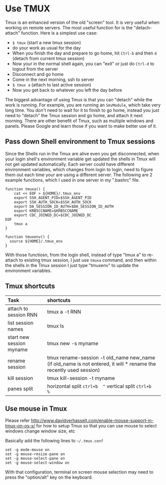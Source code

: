# Use TMUX

Tmux is an enhanced version of the old "screen" tool. It is very useful when working on remote servers.
The most useful function for is the "detach-attach" function. Here is a simplest use case:
* `$ tmux`  (start a new tmux session)
* do your work as usual for the day
* When you finish the day and prepare to go home, hit `Ctrl-b` and then `d` (detach from current tmux session)
* Now your in the normal shell again, you can "exit" or just do `Ctrl-d` to logout from the server
* Disconnect and go home
* Come in the next morning, ssh to server
* `$ tmux a` (attach to last active session)
* Now you get back to whatever you left the day before

The biggest advantage of using Tmux is that you can "detach" while the work is running. For example, you are  running an `SmvModule`, which take very long time. You don't need to wait for it to finish to go home, instead you just need to "detach" the Tmux session and go home, and attach it next morning.
There are other benefit of Tmux, such as multiple windows and panels. Please Google and learn those if you want to make better use of it.

## Pass down Shell environment to Tmux sessions
Since the Shells run in the Tmux are alive even you get disconnected, when your login shell's environment variable get updated the shells in Tmux will not get updated automatically. Each server could have different environment variables, which changes from login to login, need to figure them out each time your are using a different server. The following are 2 example functions, which I used in one server in my ".bashrc" file.

```shell
function tmuxa() {
    cat << EOF > ${HOME}/.tmux_env
    export SSH_AGENT_PID=$SSH_AGENT_PID
    export SSH_AUTH_SOCK=$SSH_AUTH_SOCK
    export DA_SESSION_ID_AUTH=$DA_SESSION_ID_AUTH
    export KRB5CCNAME=$KRB5CCNAME
    export CDC_JOINED_DC=$CDC_JOINED_DC
EOF
    tmux a
}

function tmuxenv() {
  source ${HOME}/.tmux_env
}
```

With those functiosn, from the login shell, instead of type "tmux a" to re-attach to existing tmux session, I just use `tmuxa` command, and then within the shells in the Tmux session I just type "tmuxenv" to update the environment variables.

## Tmux shortcuts

|Task|shortcuts|
|:---|:---|
| attach to session RNN| tmux a -t RNN|
| list session names| tmux ls|
| start new session myname| tmux new -s myname|
| rename session | tmux rename-session -t old_name new_name   (if old_name is not entered, it will * rename the recently used session)|
| kill session | tmux kill-session -t myname|
| panes split | horizontal split `ctrl+b  "` vertical split `ctrl+b  %`|

## Use mouse in Tmux
Please refer http://www.davidverhasselt.com/enable-mouse-support-in-tmux-on-os-x/ for how to setup Tmux so that you can use mouse to select windows change window size, etc

Basically add the following lines to `~/.tmux.conf`
```
set -g mode-mouse on
set -g mouse-resize-pane on
set -g mouse-select-pane on
set -g mouse-select-window on
```
With that configuration, terminal on screen mouse selection may need to press the "option/alt" key on the keyboard.
